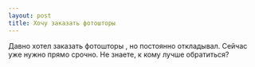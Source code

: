 ```yaml
---
layout: post 
title: Хочу заказать фотошторы  
--- 
```

Давно хотел заказать фотошторы , но постоянно откладывал. Сейчас уже нужно прямо срочно. Не знаете, к кому лучше обратиться?